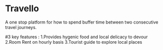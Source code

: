 # Travello

A one stop platform for how to spend buffer time between two consecutive travel journeys.

#3 key features :
1.Provides hygenic food and local delicacy to devour
2.Room Rent on hourly basis
3.Tourist guide to explore local places
